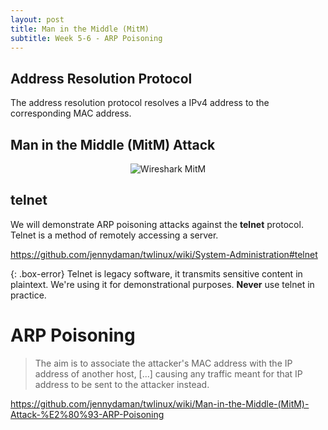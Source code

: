 ```yaml
---
layout: post
title: Man in the Middle (MitM)
subtitle: Week 5-6 - ARP Poisoning
---
```


## Address Resolution Protocol

The address resolution protocol resolves a IPv4 address to the corresponding MAC address.

## Man in the Middle (MitM) Attack

<center>
<img src="https://wiki.wireshark.org/CaptureSetup/Ethernet?action=AttachFile&do=get&target=Capture-switch-mitm-ws.png" alt="Wireshark MitM">
</center>

## telnet

We will demonstrate ARP poisoning attacks against the **telnet** protocol. Telnet is a method of remotely accessing a server.

<https://github.com/jennydaman/twlinux/wiki/System-Administration#telnet>

{: .box-error}
Telnet is legacy software, it transmits sensitive content in plaintext. We're using it for demonstrational purposes. **Never** use telnet in practice.

# ARP Poisoning

> The aim is to associate the attacker's MAC address with the IP address of another host, [...] causing any traffic meant for that IP address to be sent to the attacker instead.

<https://github.com/jennydaman/twlinux/wiki/Man-in-the-Middle-(MitM)-Attack-%E2%80%93-ARP-Poisoning>
